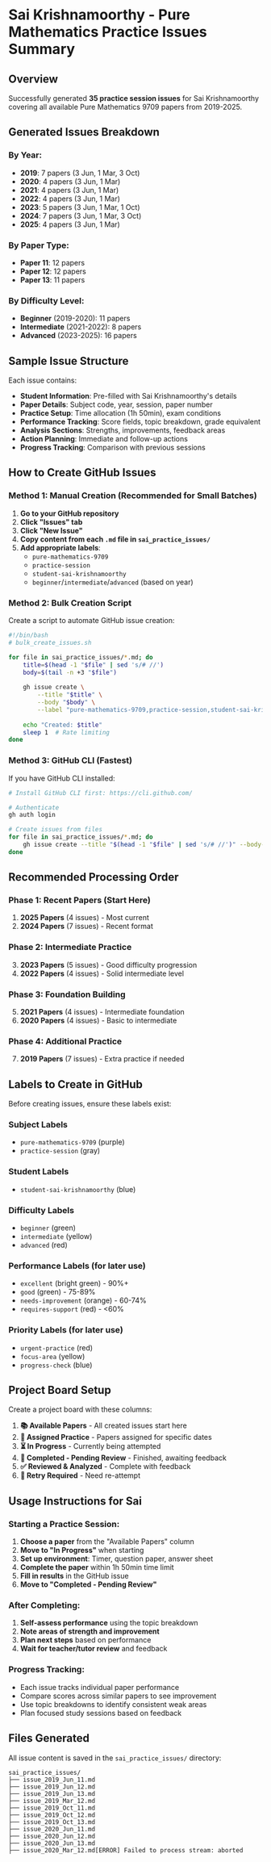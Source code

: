 # Sai Krishnamoorthy - Pure Mathematics Practice Issues Summary

## Overview
Successfully generated **35 practice session issues** for Sai Krishnamoorthy covering all available Pure Mathematics 9709 papers from 2019-2025.

## Generated Issues Breakdown

### By Year:
- **2019**: 7 papers (3 Jun, 1 Mar, 3 Oct)
- **2020**: 4 papers (3 Jun, 1 Mar)
- **2021**: 4 papers (3 Jun, 1 Mar)
- **2022**: 4 papers (3 Jun, 1 Mar)
- **2023**: 5 papers (3 Jun, 1 Mar, 1 Oct)
- **2024**: 7 papers (3 Jun, 1 Mar, 3 Oct)
- **2025**: 4 papers (3 Jun, 1 Mar)

### By Paper Type:
- **Paper 11**: 12 papers
- **Paper 12**: 12 papers
- **Paper 13**: 11 papers

### By Difficulty Level:
- **Beginner** (2019-2020): 11 papers
- **Intermediate** (2021-2022): 8 papers
- **Advanced** (2023-2025): 16 papers

## Sample Issue Structure

Each issue contains:
- **Student Information**: Pre-filled with Sai Krishnamoorthy's details
- **Paper Details**: Subject code, year, session, paper number
- **Practice Setup**: Time allocation (1h 50min), exam conditions
- **Performance Tracking**: Score fields, topic breakdown, grade equivalent
- **Analysis Sections**: Strengths, improvements, feedback areas
- **Action Planning**: Immediate and follow-up actions
- **Progress Tracking**: Comparison with previous sessions

## How to Create GitHub Issues

### Method 1: Manual Creation (Recommended for Small Batches)

1. **Go to your GitHub repository**
2. **Click "Issues" tab**
3. **Click "New Issue"**
4. **Copy content from each `.md` file in `sai_practice_issues/`**
5. **Add appropriate labels**:
   - `pure-mathematics-9709`
   - `practice-session`
   - `student-sai-krishnamoorthy`
   - `beginner`/`intermediate`/`advanced` (based on year)

### Method 2: Bulk Creation Script

Create a script to automate GitHub issue creation:

```bash
#!/bin/bash
# bulk_create_issues.sh

for file in sai_practice_issues/*.md; do
    title=$(head -1 "$file" | sed 's/# //')
    body=$(tail -n +3 "$file")
    
    gh issue create \
        --title "$title" \
        --body "$body" \
        --label "pure-mathematics-9709,practice-session,student-sai-krishnamoorthy"
    
    echo "Created: $title"
    sleep 1  # Rate limiting
done
```

### Method 3: GitHub CLI (Fastest)

If you have GitHub CLI installed:

```bash
# Install GitHub CLI first: https://cli.github.com/

# Authenticate
gh auth login

# Create issues from files
for file in sai_practice_issues/*.md; do
    gh issue create --title "$(head -1 "$file" | sed 's/# //')" --body-file "$file" --label "pure-mathematics-9709,practice-session,student-sai-krishnamoorthy"
done
```

## Recommended Processing Order

### Phase 1: Recent Papers (Start Here)
1. **2025 Papers** (4 issues) - Most current
2. **2024 Papers** (7 issues) - Recent format

### Phase 2: Intermediate Practice
3. **2023 Papers** (5 issues) - Good difficulty progression
4. **2022 Papers** (4 issues) - Solid intermediate level

### Phase 3: Foundation Building
5. **2021 Papers** (4 issues) - Intermediate foundation
6. **2020 Papers** (4 issues) - Basic to intermediate

### Phase 4: Additional Practice
7. **2019 Papers** (7 issues) - Extra practice if needed

## Labels to Create in GitHub

Before creating issues, ensure these labels exist:

### Subject Labels
- `pure-mathematics-9709` (purple)
- `practice-session` (gray)

### Student Labels
- `student-sai-krishnamoorthy` (blue)

### Difficulty Labels
- `beginner` (green)
- `intermediate` (yellow)
- `advanced` (red)

### Performance Labels (for later use)
- `excellent` (bright green) - 90%+
- `good` (green) - 75-89%
- `needs-improvement` (orange) - 60-74%
- `requires-support` (red) - <60%

### Priority Labels (for later use)
- `urgent-practice` (red)
- `focus-area` (yellow)
- `progress-check` (blue)

## Project Board Setup

Create a project board with these columns:
1. **📚 Available Papers** - All created issues start here
2. **🎯 Assigned Practice** - Papers assigned for specific dates
3. **⏳ In Progress** - Currently being attempted
4. **📝 Completed - Pending Review** - Finished, awaiting feedback
5. **✅ Reviewed & Analyzed** - Complete with feedback
6. **🔄 Retry Required** - Need re-attempt

## Usage Instructions for Sai

### Starting a Practice Session:
1. **Choose a paper** from the "Available Papers" column
2. **Move to "In Progress"** when starting
3. **Set up environment**: Timer, question paper, answer sheet
4. **Complete the paper** within 1h 50min time limit
5. **Fill in results** in the GitHub issue
6. **Move to "Completed - Pending Review"**

### After Completing:
1. **Self-assess performance** using the topic breakdown
2. **Note areas of strength and improvement**
3. **Plan next steps** based on performance
4. **Wait for teacher/tutor review** and feedback

### Progress Tracking:
- Each issue tracks individual paper performance
- Compare scores across similar papers to see improvement
- Use topic breakdowns to identify consistent weak areas
- Plan focused study sessions based on feedback

## Files Generated

All issue content is saved in the `sai_practice_issues/` directory:

```
sai_practice_issues/
├── issue_2019_Jun_11.md
├── issue_2019_Jun_12.md
├── issue_2019_Jun_13.md
├── issue_2019_Mar_12.md
├── issue_2019_Oct_11.md
├── issue_2019_Oct_12.md
├── issue_2019_Oct_13.md
├── issue_2020_Jun_11.md
├── issue_2020_Jun_12.md
├── issue_2020_Jun_13.md
├── issue_2020_Mar_12.md[ERROR] Failed to process stream: aborted

